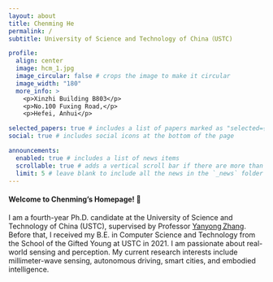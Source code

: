 ```yaml
---
layout: about
title: Chenming He
permalink: /
subtitle: University of Science and Technology of China（USTC)

profile:
  align: center
  image: hcm_1.jpg
  image_circular: false # crops the image to make it circular
  image_width: "180"
  more_info: >
    <p>Xinzhi Building B803</p>
    <p>No.100 Fuxing Road,</p>
    <p>Hefei, Anhui</p>

selected_papers: true # includes a list of papers marked as "selected={true}"
social: true # includes social icons at the bottom of the page

announcements:
  enabled: true # includes a list of news items
  scrollable: true # adds a vertical scroll bar if there are more than 3 news items
  limit: 5 # leave blank to include all the news in the `_news` folder
---
```


#### Welcome to Chenming’s Homepage! 👋

I am a fourth-year Ph.D. candidate at the University of Science and Technology of China (USTC), supervised by Professor [Yanyong Zhang](http://staff.ustc.edu.cn/~yanyongz/). Before that, I received my B.E. in Computer Science and Technology from the School of the Gifted Young at USTC in 2021. I am passionate about real-world sensing and perception. My current research interests include millimeter-wave sensing, autonomous driving, smart cities, and embodied intelligence.
